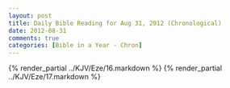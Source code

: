 ```yaml
---
layout: post
title: Daily Bible Reading for Aug 31, 2012 (Chronological)
date: 2012-08-31
comments: true
categories: [Bible in a Year - Chron]
---
```

{% render_partial ../KJV/Eze/16.markdown %}
{% render_partial ../KJV/Eze/17.markdown %}
